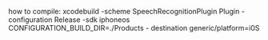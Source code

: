 how to compile: xcodebuild -scheme SpeechRecognitionPlugin Plugin -configuration Release -sdk iphoneos CONFIGURATION_BUILD_DIR=./Products - destination generic/platform=i0S
